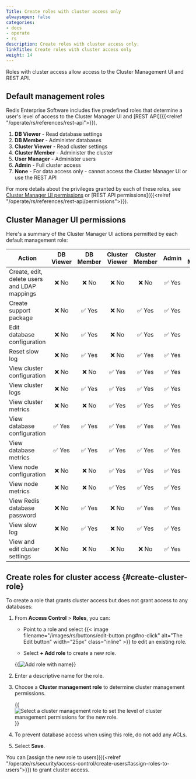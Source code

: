```yaml
---
Title: Create roles with cluster access only
alwaysopen: false
categories:
- docs
- operate
- rs
description: Create roles with cluster access only.
linkTitle: Create roles with cluster access only
weight: 14
---
```


Roles with cluster access allow access to the Cluster Management UI and REST API.

## Default management roles

Redis Enterprise Software includes five predefined roles that determine a user's level of access to the Cluster Manager UI and [REST API]({{<relref "/operate/rs/references/rest-api">}}).

1. **DB Viewer** - Read database settings
1. **DB Member** - Administer databases
1. **Cluster Viewer** - Read cluster settings
1. **Cluster Member** - Administer the cluster
1. **User Manager** - Administer users
1. **Admin** - Full cluster access
1. **None** - For data access only - cannot access the Cluster Manager UI or use the REST API

For more details about the privileges granted by each of these roles, see [Cluster Manager UI permissions](#cluster-manager-ui-permissions) or [REST API permissions]({{<relref "/operate/rs/references/rest-api/permissions">}}).

## Cluster Manager UI permissions

Here's a summary of the Cluster Manager UI actions permitted by each default management role:

| Action | DB Viewer | DB Member | Cluster Viewer | Cluster Member | Admin | User Manager |
|--------|:---------:|:---------:|:--------------:|:-----------:|:------:|:------:|
| Create, edit, delete users and LDAP mappings | <span title="Not allowed">&#x274c; No</span> | <span title="Not allowed">&#x274c; No</span> | <span title="Not allowed">&#x274c; No</span> | <span title="Not allowed">&#x274c; No</span> | <span title="Allowed">&#x2705; Yes</span> | <span title="Allowed">&#x2705; Yes</span> |
| Create support package | <span title="Not allowed">&#x274c; No</span> | <span title="Allowed">&#x2705; Yes</span> | <span title="Not allowed">&#x274c; No</span> | <span title="Allowed">&#x2705; Yes</span> | <span title="Allowed">&#x2705; Yes</span> | <span title="Not allowed">&#x274c; No</span> |
| Edit database configuration | <span title="Not allowed">&#x274c; No</span> | <span title="Allowed">&#x2705; Yes</span> | <span title="Not allowed">&#x274c; No</span> | <span title="Allowed">&#x2705; Yes</span> | <span title="Allowed">&#x2705; Yes</span> | <span title="Not allowed">&#x274c; No</span> |
| Reset slow log | <span title="Not allowed">&#x274c; No</span> | <span title="Allowed">&#x2705; Yes</span> | <span title="Not allowed">&#x274c; No</span> | <span title="Allowed">&#x2705; Yes</span> | <span title="Allowed">&#x2705; Yes</span> | <span title="Not allowed">&#x274c; No</span> |
| View cluster configuration | <span title="Not allowed">&#x274c; No</span> | <span title="Not allowed">&#x274c; No</span> | <span title="Allowed">&#x2705; Yes</span> | <span title="Allowed">&#x2705; Yes</span> | <span title="Allowed">&#x2705; Yes</span> | <span title="Allowed">&#x2705; Yes</span> |
| View cluster logs | <span title="Not allowed">&#x274c; No</span> | <span title="Allowed">&#x2705; Yes</span> | <span title="Allowed">&#x2705; Yes</span> | <span title="Allowed">&#x2705; Yes</span> | <span title="Allowed">&#x2705; Yes</span><br /> | <span title="Allowed">&#x2705; Yes</span><br /> |
| View cluster metrics | <span title="Not allowed">&#x274c; No</span> | <span title="Not allowed">&#x274c; No</span> | <span title="Allowed">&#x2705; Yes</span> | <span title="Allowed">&#x2705; Yes</span> | <span title="Allowed">&#x2705; Yes</span> | <span title="Allowed">&#x2705; Yes</span> |
| View database configuration | <span title="Allowed">&#x2705; Yes</span> | <span title="Allowed">&#x2705; Yes</span> | <span title="Allowed">&#x2705; Yes</span> | <span title="Allowed">&#x2705; Yes</span> | <span title="Allowed">&#x2705; Yes</span> | <span title="Allowed">&#x2705; Yes</span> |
| View database metrics | <span title="Allowed">&#x2705; Yes</span> | <span title="Allowed">&#x2705; Yes</span> | <span title="Allowed">&#x2705; Yes</span> | <span title="Allowed">&#x2705; Yes</span> | <span title="Allowed">&#x2705; Yes</span> | <span title="Allowed">&#x2705; Yes</span> |
| View node configuration | <span title="Not allowed">&#x274c; No</span> | <span title="Not allowed">&#x274c; No</span> | <span title="Allowed">&#x2705; Yes</span> | <span title="Allowed">&#x2705; Yes</span> | <span title="Allowed">&#x2705; Yes</span> | <span title="Allowed">&#x2705; Yes</span> |
| View node metrics | <span title="Not allowed">&#x274c; No</span> | <span title="Not allowed">&#x274c; No</span> | <span title="Allowed">&#x2705; Yes</span> | <span title="Allowed">&#x2705; Yes</span> | <span title="Allowed">&#x2705; Yes</span> | <span title="Allowed">&#x2705; Yes</span> |
| View Redis database password | <span title="Not allowed">&#x274c; No</span> | <span title="Allowed">&#x2705; Yes</span> | <span title="Not allowed">&#x274c; No</span> | <span title="Allowed">&#x2705; Yes</span> | <span title="Allowed">&#x2705; Yes</span> | <span title="Allowed">&#x2705; Yes</span> |
| View slow log | <span title="Not allowed">&#x274c; No</span> | <span title="Allowed">&#x2705; Yes</span> | <span title="Not allowed">&#x274c; No</span> | <span title="Allowed">&#x2705; Yes</span> | <span title="Allowed">&#x2705; Yes</span> | <span title="Not allowed">&#x274c; No</span> |
| View and edit cluster settings | <span title="Not allowed">&#x274c; No</span> | <span title="Not allowed">&#x274c; No</span> | <span title="Not allowed">&#x274c; No</span> | <span title="Not allowed">&#x274c; No</span> | <span title="Allowed">&#x2705; Yes</span> | <span title="Not allowed">&#x274c; No</span> |

## Create roles for cluster access {#create-cluster-role}

To create a role that grants cluster access but does not grant access to any databases:

1. From **Access Control** > **Roles**, you can:

    - Point to a role and select {{< image filename="/images/rs/buttons/edit-button.png#no-click" alt="The Edit button" width="25px" class="inline" >}} to edit an existing role.

    - Select **+ Add role** to create a new role.

    {{<image filename="images/rs/access-control-role-panel.png" alt="Add role with name" >}}

1. Enter a descriptive name for the role.

1. Choose a **Cluster management role** to determine cluster management permissions.

    {{<image filename="images/rs/screenshots/access-control/rbac-create-role-cluster-only.png" alt="Select a cluster management role to set the level of cluster management permissions for the new role." >}}
    
1. To prevent database access when using this role, do not add any ACLs.

1. Select **Save**.

You can [assign the new role to users]({{<relref "/operate/rs/security/access-control/create-users#assign-roles-to-users">}}) to grant cluster access.
